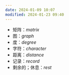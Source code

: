 ```yaml
---
date: 2024-01-09 10:07
modified: 2024-01-23 09:40
---
```


- 矩阵：*matrix*
- 图：*graph*
- 度：*degree*
- 字符：*character*
- 距离：*distance*
- 记录：*record*
- 剩余的；休息：*rest*